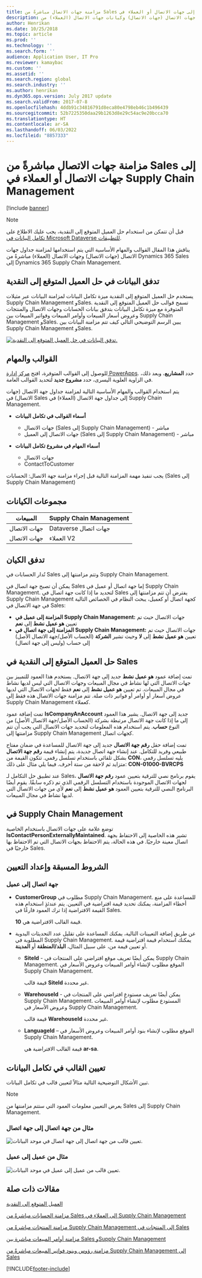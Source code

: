 ```yaml
---
title: مزامنة جهات الاتصال مباشرةً من Sales إلى جهات الاتصال أو العملاء في Supply Chain Management‎
description: تناقش هذه المقالة القوالب والمهام الأساسية المستخدمة لمزامنة جهات الاتصال (جهات الاتصال) وكيانات جهات الاتصال (العملاء) من Dynamics 365 Sales إلى Dynamics 365 Supply Chain Management.
author: Henrikan
ms.date: 10/25/2018
ms.topic: article
ms.prod: ''
ms.technology: ''
ms.search.form: ''
audience: Application User, IT Pro
ms.reviewer: kamaybac
ms.custom: ''
ms.assetid: ''
ms.search.region: global
ms.search.industry: ''
ms.author: henrikan
ms.dyn365.ops.version: July 2017 update
ms.search.validFrom: 2017-07-8
ms.openlocfilehash: 4ddb91c34816791d8eca80e4798eb46c1b496439
ms.sourcegitcommit: 52b7225350daa29b1263d8e29c54ac9e20bcca70
ms.translationtype: HT
ms.contentlocale: ar-SA
ms.lasthandoff: 06/03/2022
ms.locfileid: "8857333"
---
```

# <a name="synchronize-contacts-directly-from-sales-to-contacts-or-customers-in-supply-chain-management"></a>مزامنة جهات الاتصال مباشرةً من Sales إلى جهات الاتصال أو العملاء في Supply Chain Management‎

[!include [banner](../includes/banner.md)]



> [!NOTE]
> قبل أن تتمكن من استخدام حل العميل المتوقع إلى النقدية، يجب عليك الاطلاع على [تكامل البيانات في Microsoft Dataverse للتطبيقات‏‎](/powerapps/administrator/data-integrator).

يناقش هذا المقال القوالب والمهام الأساسية التي يتم استخدامها لمزامنة جداول جهات الاتصال (جهات الاتصال) وجهات الاتصال (العملاء) مباشرةً من Dynamics 365 Sales إلى Dynamics 365 Supply Chain Management.

## <a name="data-flow-in-prospect-to-cash"></a>تدفق البيانات في حل العميل المتوقع إلى النقدية

يستخدم حل العميل المتوقع إلى النقدية ميزة تكامل البيانات لمزامنة البيانات عبر مثيلات Supply Chain Management وSales. تسمح قوالب حل العميل المتوقع إلى النقدية المتوفرة مع ميزة تكامل البيانات بتدفق بيانات الحسابات وجهات الاتصال والمنتجات وعروض أسعار المبيعات وأوامر المبيعات وفواتير المبيعات بين Supply Chain Management وSales. يبين الرسم التوضيحي التالي كيف تتم مزامنة البيانات بين Supply Chain Management وSales.

[![تدفق البيانات في حل العميل المتوقع إلى النقدية.](./media/prospect-to-cash-data-flow.png)](./media/prospect-to-cash-data-flow.png)

## <a name="templates-and-tasks"></a>القوالب والمهام

للوصول إلى القوالب المتوفرة، افتح [مركز إدارة PowerApps](https://preview.admin.powerapps.com/dataintegration). حدد **المشاريع**، وبعد ذلك، في الزاوية العلوية اليسرى، حدد **مشروع جديد** لتحديد القوالب العامة.

يتم استخدام القوالب والمهام الأساسية التالية لمزامنة جداول جهة الاتصال (جهات الاتصال) في Sales إلى جداول جهة الاتصال (العملاء) في Supply Chain Management.

- **أسماء القوالب في تكامل البيانات**

    - جهات الاتصال (Sales إلى Supply Chain Management) - مباشر
    - جهات الاتصال إلى العميل (Sales إلى Supply Chain Management) - مباشر

- **أسماء المهام في مشروع تكامل البيانات**

    - جهات الاتصال
    - ContactToCustomer

يجب تنفيذ مهمة المزامنة التالية قبل إجراء مزامنة جهة الاتصال: الحسابات (Sales إلى Supply Chain Management)

## <a name="entity-sets"></a>مجموعات الكيانات

| ال‏‏مبيعات    | Supply Chain Management |
|----------|------------------------|
| جهات الاتصال | Dataverse جهات اتصال           |
| جهات الاتصال | العملاء V2           |

## <a name="entity-flow"></a>تدفق الكيان

تُدار الحسابات في Sales وتتم مزامنتها إلى Supply Chain Management.

يمكن أن تصبح جهة اتصال في Sales إما جهة اتصال أو عميل في Supply Chain Management. لتحديد ما إذا كانت جهة اتصال في Sales يفترض أن تتم مزامنتها إلى Supply Chain Management كجهة اتصال أو كعميل، يبحث النظام في الخصائص التالية في جهة الاتصال في Sales:

- **المزامنة إلى عميل في Supply Chain Management:** جهات الاتصال حيث تم تعيين **هو عميل نشط** إلى **نعم**
- **المزامنة إلى جهة اتصال في Supply Chain Management:** جهات الاتصال حيث تم تعيين **هو عميل نشط** إلى **لا** وحيث تشير **الشركة** (الحساب الأصل‬/جهة الاتصال الأصل) إلى حساب (وليس إلى جهة اتصال)

## <a name="prospect-to-cash-solution-for-sales"></a>حل العميل المتوقع إلى النقدية في Sales

تمت إضافة عمود **هو عميل نشط** جديد إلى جهة الاتصال. يستخدم هذا العمود للتمييز بين جهات الاتصال التي لها نشاط في مجال المبيعات وجهات الاتصال التي ليس لديها نشاط في مجال المبيعات. تم تعيين **هو عميل نشط** إلى **نعم** فقط لجهات الاتصال التي لديها عروض أسعار أو أوامر أو فواتير ذات صلة. تتم مزامنة جهات الاتصال هذه فقط إلى Supply Chain Management كعملاء.

تمت إضافة عمود **IsCompanyAnAccount‎** جديد إلى جهة الاتصال. يشير هذا العمود إلى ما إذا كانت جهة الاتصال مرتبطة بشركة (الحساب الأصل‬/جهة الاتصال الأصل) من النوع **حساب**. يتم استخدام هذه المعلومات لتحديد جهات الاتصال التي يجب أن تتم مزامنتها إلى Supply Chain Management كجهات اتصال.

تمت إضافة حقل **رقم جهة الاتصال** جديد إلى جهة الاتصال للمساعدة في ضمان مفتاح طبيعي وفريد للتكامل. عند إنشاء جهة اتصال جديدة، يتم إنشاء قيمة **رقم جهة الاتصال** بشكل تلقائي باستخدام تسلسل رقمي. تتكون القيمة من **CON**، يليه تسلسل رقمي متزايد ثم لاحقة من ستة أحرف. فيما يلي مثال على ذلك: **CON-01000-BVRCPS**

عند تطبيق حل التكامل لـ Sales، يقوم برنامج نصي للترقية بتعيين عمود **رقم جهة الاتصال** لجهات الاتصال الموجودة باستخدام التسلسل الرقمي الذي تم ذكره سابقًا. يقوم أيضًا البرنامج النصي للترقية بتعيين العمود **هو عميل نشط** إلى **نعم** لأي من جهات الاتصال التي لديها نشاط في مجال المبيعات.

## <a name="in-supply-chain-management"></a>في Supply Chain Management

توضع علامة على جهات الاتصال باستخدام الخاصية **IsContactPersonExternallyMaintained**. تشير هذه الخاصية إلى الاحتفاظ بجهة اتصال معينة خارجيًا. في هذه الحالة، يتم الاحتفاظ بجهات الاتصال التي تم الاحتفاظ بها خارجيًا في Sales.

## <a name="preconditions-and-mapping-setup"></a>الشروط المسبقة وإعداد التعيين

### <a name="contact-to-customer"></a>جهة اتصال إلى عميل

- **CustomerGroup** مطلوب في Supply Chain Management. للمساعدة على منع أخطاء المزامنة، يمكنك تحديد قيمة افتراضية في التعيين. يتم عندئذٍ استخدام هذه القيمة الافتراضية إذا ترك العمود فارغًا في Sales.

    قيمة القالب الافتراضية هي **10**.

- عن طريق إضافة التعيينات التالية، يمكنك المساعدة على تقليل عدد التحديثات اليدوية المطلوبة في Supply Chain Management. يمكنك استخدام قيمة افتراضية قيمة أو تعيين قيمة من، على سبيل المثال، **البلد/المنطقة** أو **المدينة**.

    - **SiteId** - يمكن أيضًا تعريف موقع افتراضي على المنتجات في Supply Chain Management. الموقع مطلوب لإنشاء أوامر المبيعات وعروض الأسعار في Supply Chain Management.

        قيمة قالب **SiteId** غير محددة.

    - **WarehouseId‎** - يمكن أيضًا تعريف مستودع افتراضي على المنتجات في Supply Chain Management. المستودع مطلوب لإنشاء أوامر المبيعات وعروض الأسعار في Supply Chain Management.

        قيمة قالب **WarehouseId** غير محددة.

    - **LanguageId‎** – الموقع مطلوب لإنشاء بنود أوامر المبيعات وعروض الأسعار في Supply Chain Management.
    
        قيمة القالب الافتراضية هي **ar-sa**.

## <a name="template-mapping-in-data-integration"></a>تعيين القالب في تكامل البيانات

تبين الأشكال التوضيحية التالية مثالاً لتعيين قالب في تكامل البيانات. 

> [!NOTE]
> يعرض التعيين معلومات العمود التي ستتم مزامنتها من Sales إلى Supply Chain Management.

### <a name="contact-to-contact-example"></a>مثال من جهة اتصال إلى جهة اتصال

![تعيين قالب من جهة اتصال إلى جهة اتصال في موحد البيانات.](./media/contacts-direct-template-mapping-data-integrator-1.png)

### <a name="contact-to-customer-example"></a>مثال من عميل إلى عميل

![تعيين قالب من عميل إلى عميل في موحد البيانات.](./media/contacts-direct-template-mapping-data-integrator-2.png)


## <a name="related-articles"></a>مقالات ذات صلة

[العميل المتوقع إلى النقدية](prospect-to-cash.md)

[مزامنة الحسابات مباشرةً من Sales إلى العملاء في Supply Chain Management‎](accounts-template-mapping-direct.md)

[مزامنة المنتجات مباشرةً من Supply Chain Management إلى المنتجات في Sales‎‎](products-template-mapping-direct.md)

[مزامنة أوامر المبيعات مباشرة بين Sales وSupply Chain Management](sales-order-template-mapping-direct-two-ways.md)

[مزامنة رؤوس وبنود فواتير المبيعات مباشرةً من Supply Chain Management إلى Sales](sales-invoice-template-mapping-direct.md)




[!INCLUDE[footer-include](../../includes/footer-banner.md)]